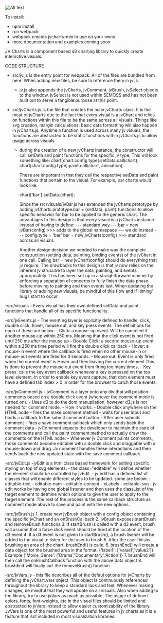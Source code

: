 ![Alt text](lib/jvLogo.png?raw=true "Title")

To install:
- npm install
- run webpack
- webpack creates jvcharts-min to use on your owns
- more documentation and examples coming soon

JV Charts is a component based d3 charting library to quickly create interactive visuals.


CODE STRUCTURE 

- src/jv.js is the entry point for webpack. All of the files are bundled from here. When adding new files, be sure to reference them in jv.js
    - jv.js also appends the jvCharts, jvComment, jvBrush, jvSelect objects to the window. jvSelect is not used within SEMOSS and has not been built out to serve a tangible purpose at this point. 

- src/jvCharts.js is the file that creates the main jvCharts class. It is the meat of jvCharts due to the fact that every visual is a jvChart and relies on functions within this file to be the same across all visuals. Things like svg creation, margin calculations, basic data formatting will also happen in jvCharts.js. Anytime a function is used across many jv visuals, the functions are abstracted to be static functions within jvCharts.js to allow usage across visuals. 

    - during the creation of a new jvCharts instance, the constructor will call setData and paint functions for the specific jv type. This will look something like: 
        chart[chart.config.type].setData.call(chart);
        chart[chart.config.type].paint.call(chart, animation);

        These are important in that they call the respective setData and paint functions that pertain to the visual. For example, bar charts would look like:

        chart['bar'].setData.(chart);

        Since the src/visuals/jvBar.js has extended the jvCharts prototype by adding jvCharts.prototype.bar = {setData, paint} functions to allow specific behavior for bar to be applied to the generic chart. The advantages to this design is that every visual is a jvCharts instance instead of having to define: 
            --- standard way ---
            bar = new jvBar(config) >>> adds to the global namespace
            --- we do instead ---
            config.type = 'bar'
            bar = new jvCharts(config) >>> standard across all visuals

        Another design decision we needed to make was the complete construction (setting data, painting, binding events) of the jvChart in one call. Calling bar = new jvChart(config) should do everything that jv require. The drawbacks to this design is that jv now relies on the inherent jv strucutre to layer the data, painting, and events appropriately. This has been set up in a straightforward manner by enforcing a separation of concerns to fully finish the data phase before moving to painting and then events last. When updating the library or adding new visuals, be mindful of this flow and if 'timing' bugs start to occur.        

-src/visuals
    - Every visual has their own defined setData and paint functions that handle all of its specific functionality.

-src/jvEvents.js
    - The eventing layer is explicitly defined to handle, click, double click, hover, mouse out, and key press events. The definitions for each of these are below:
        - Click: a mouse-up event. Will be canceled if another mouse-up within 250 ms. Meaning that the click event is not fired until 250 ms after the mouse up
        - Double Click: a second mouse-up event within a 250 ms time period will fire the double click callback
        - Hover: a mouse-in event where the callback is fired when no other mouse-in or mouse-out events are fired for 3 seconds.
        - Mouse out: Event is only fired when the current event is Hover and then leaving the current element.This is done to prevent the mouse out event from firing too many times.
        - Key press: calls the key event callback whenever a key is pressed on the top level element. In order to enable key event capture, that dom element must have a defined tab index > 0 in order for the browser to catch those events.

-src/jvComment.js
    - jvComment is a layer onto any div that will position comments based on a double click event (whenever the comment mode is turned on).
        - Uses d3 to do the dom manupilation, however d3.js is not needed for comment mode.
        - How it works:
            - Double click anywhere on the HTML node
                - fires the make comment method
                - waits for user input and binds a callback to the submit comment button
            - After user submits comment
                - fires a save comment callback which only sends back the comment data
            - jvComment expects the developer to maintain the state of the comments and call the paint comment method to actually draw the comments on the HTML node. 
            - Whenever jv Comment paints comments, those comments become editable with a double click and draggable with a mouse-down and drag. Jv comment handles these interactions and then sends back the new updated state with the save comment callback.

-src/jvEdit.js
    -jvEdit is a html class based framework for editing specific styling on top of svg elements.
        - the class="editable" will define whether the element should be controlled by jvEdit.
        - jv edit has a defined list of classes that will enable different styles to be updated. some are below:
            - editable-text
            - editable-num
            - editable-content
            - xLabels
            - editable-svg
        - jv edit works by having one global listener and then uses the classList of the target element to detmine which options to give the user to apply to the target element. The rest of the process is the same callback structure as comment mode above to save and paint with the new options.

-src/jvBrush.js
    1. create new jvBrush object with a config object containing the specific jvChart and an onBrushCallback
    2. jvBrush exposes startBrush and removeBrush functions
    3. if startBrush is called with a d3.event, brush will assume that a force click event should be fired at the location of the d3.event
    4. if a d3.event is not given to startBrush(), a brush lisener will be added to the visual to listen for the user to brush
    5. After the user finishs brushing an area of the chart, brushEnd() is calle.
    6. brushEnd() will create a data object for the brushed area in the format:
        {'label1': ['value1','value2']}
        Example
        {'Movie_Genre': ['Drama','Documentary','Action']}
    7. brushEnd will then call the onBrushCallback function with the above data object
    8. brushEnd will finally call the removeBrush() function

-src/jvVars.js
    - this file describes all of the defaul options for jvCharts by defining the jvChart.vars object. This object is continuously referenced throughout the library to keep a standard look and feel. Whenever making changes, be mindful that they will update on all visuals. Also when adding to the library, try to use jvVars as much as possible. The usage of defined colors, fonts, font-weights, etc in the visual files should be limited and abstracted to jvVars instead to allow easier customizability of the library. JvVars is one of the most powerful and useful features in jv charts as it is a feature that isnt included in most visualization libraries.
